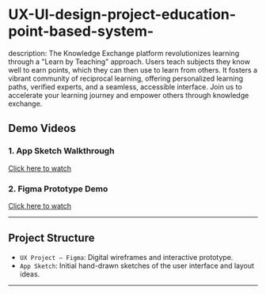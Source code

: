 # UX-UI-design-project-education-point-based-system-
description: The Knowledge Exchange platform revolutionizes learning through a
&quot;Learn by Teaching&quot; approach. Users teach subjects they know well to earn points,
which they can then use to learn from others. It fosters a vibrant community of
reciprocal learning, offering personalized learning paths, verified experts, and a
seamless, accessible interface. Join us to accelerate your learning journey and
empower others through knowledge exchange.
##  Demo Videos

###  1. App Sketch Walkthrough
[Click here to watch](https://drive.google.com/file/d/10OgGi404Sz6FRgVpiXUBt5R7l-3NmM8X/view?usp=drive_link)

###  2. Figma Prototype Demo
[Click here to watch](https://drive.google.com/file/d/1a-XbS-yh94oXR8nuuLiIL-Y5tpGa4sVd/view?usp=drive_link)

---

##  Project Structure

- `UX Project – Figma`: Digital wireframes and interactive prototype.
- `App Sketch`: Initial hand-drawn sketches of the user interface and layout ideas.

---
